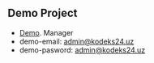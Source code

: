 ## Demo Project 

- [Demo](http://test.kodeks24.uz).
Manager
- demo-email: admin@kodeks24.uz
- demo-pasword: admin@kodeks24.uz


